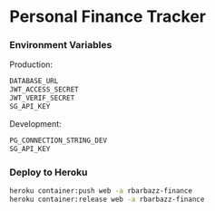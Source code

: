 # Personal Finance Tracker

### Environment Variables

Production:

```bash
DATABASE_URL
JWT_ACCESS_SECRET
JWT_VERIF_SECRET
SG_API_KEY
```

Development:

```bash
PG_CONNECTION_STRING_DEV
SG_API_KEY
```

### Deploy to Heroku

```bash
heroku container:push web -a rbarbazz-finance
heroku container:release web -a rbarbazz-finance
```
